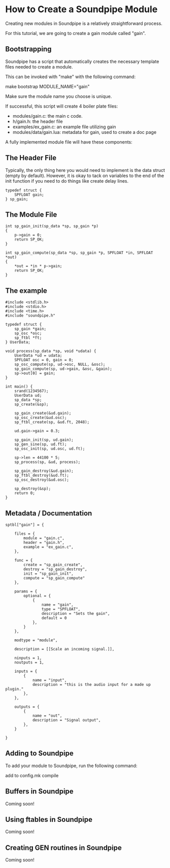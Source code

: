 How to Create a Soundpipe Module
================================

Creating new modules in Soundpipe is a relatively straightforward process.

For this tutorial, we are going to create a gain module called "gain". 

## Bootstrapping

Soundpipe has a script that automatically creates the necessary template files
needed to create a module. 

This can be invoked with "make" with the following command:

make bootstrap MODULE_NAME="gain"

Make sure the module name you choose is unique.

If successful, this script will create 4 boiler plate files:
- modules/gain.c: the main c code. 
- h/gain.h: the header file
- examples/ex_gain.c: an example file utilizing gain
- modules/data/gain.lua: metadata for gain, used to create a doc page

A fully implemented module file will have these components:

## The Header File

Typically, the only thing here you would need to implement is the data struct 
(empty by default). However, it is okay to tack on variables to the end of the
init function if you need to do things like create delay lines. 

```
typedef struct {
    SPFLOAT gain;
} sp_gain;
```

## The Module File

```
int sp_gain_init(sp_data *sp, sp_gain *p)
{
    p->gain = 0;
    return SP_OK;
}

int sp_gain_compute(sp_data *sp, sp_gain *p, SPFLOAT *in, SPFLOAT *out)
{
    *out = *in * p->gain;
    return SP_OK;
}
```

## The example

```
#include <stdlib.h>
#include <stdio.h>
#include <time.h>
#include "soundpipe.h"

typedef struct {
    sp_gain *gain;
    sp_osc *osc;
    sp_ftbl *ft; 
} UserData;

void process(sp_data *sp, void *udata) {
    UserData *ud = udata;
    SPFLOAT osc = 0, gain = 0;
    sp_osc_compute(sp, ud->osc, NULL, &osc);
    sp_gain_compute(sp, ud->gain, &osc, &gain);
    sp->out[0] = gain;
}

int main() {
    srand(1234567);
    UserData ud;
    sp_data *sp;
    sp_create(&sp);

    sp_gain_create(&ud.gain);
    sp_osc_create(&ud.osc);
    sp_ftbl_create(sp, &ud.ft, 2048);

    ud.gain->gain = 0.3;

    sp_gain_init(sp, ud.gain);
    sp_gen_sine(sp, ud.ft);
    sp_osc_init(sp, ud.osc, ud.ft);

    sp->len = 44100 * 5;
    sp_process(sp, &ud, process);

    sp_gain_destroy(&ud.gain);
    sp_ftbl_destroy(&ud.ft);
    sp_osc_destroy(&ud.osc);

    sp_destroy(&sp);
    return 0;
}
```

## Metadata / Documentation

```
sptbl["gain"] = {

    files = { 
        module = "gain.c",
        header = "gain.h",
        example = "ex_gain.c",
    },
    
    func = {
        create = "sp_gain_create",
        destroy = "sp_gain_destroy",
        init = "sp_gain_init",
        compute = "sp_gain_compute"
    },
    
    params = {
        optional = {
            {
                name = "gain",
                type = "SPFLOAT",
                description = "Sets the gain",
                default = 0
            },
        }
    },
    
    modtype = "module",
    
    description = [[Scale an incoming signal.]], 
    
    ninputs = 1,
    noutputs = 1,
    
    inputs = { 
        {
            name = "input",
            description = "this is the audio input for a made up plugin."
        },
    },
    
    outputs = {
        {
            name = "out",
            description = "Signal output",
        },
    }

}
```

## Adding to Soundpipe
To add your module to Soundpipe, run the following command:

add to config.mk
compile

## Buffers in Soundpipe

Coming soon!

## Using ftables in Soundpipe

Coming soon!

## Creating GEN routines in Soundpipe

Coming soon! 


